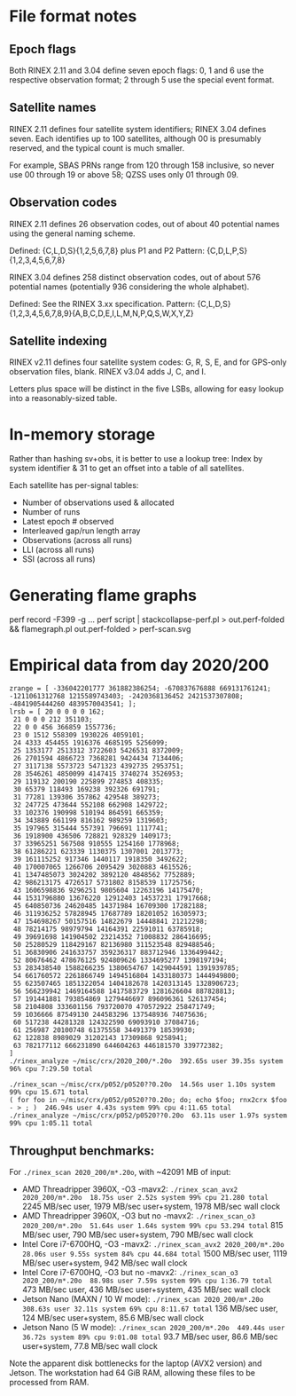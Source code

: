 # File format notes

## Epoch flags

Both RINEX 2.11 and 3.04 define seven epoch flags: 0, 1 and 6 use the
respective observation format; 2 through 5 use the special event format.

## Satellite names

RINEX 2.11 defines four satellite system identifiers; RINEX 3.04 defines
seven.  Each identifies up to 100 satellites, although 00 is presumably
reserved, and the typical count is much smaller.

For example, SBAS PRNs range from 120 through 158 inclusive, so never
use 00 through 19 or above 58; QZSS uses only 01 through 09.

## Observation codes

RINEX 2.11 defines 26 observation codes, out of about 40 potential names
using the general naming scheme.

Defined: {C,L,D,S}{1,2,5,6,7,8} plus P1 and P2
Pattern: {C,D,L,P,S}{1,2,3,4,5,6,7,8}

RINEX 3.04 defines 258 distinct observation codes, out of about 576
potential names (potentially 936 considering the whole alphabet).

Defined: See the RINEX 3.xx specification.
Pattern: {C,L,D,S}{1,2,3,4,5,6,7,8,9}{A,B,C,D,E,I,L,M,N,P,Q,S,W,X,Y,Z}

## Satellite indexing

RINEX v2.11 defines four satellite system codes: G, R, S, E, and for
GPS-only observation files, blank.
RINEX v3.04 adds J, C, and I.

Letters plus space will be distinct in the five LSBs, allowing for easy
lookup into a reasonably-sized table.

# In-memory storage

Rather than hashing sv+obs, it is better to use a lookup tree: Index by
system identifier & 31 to get an offset into a table of all satellites.

Each satellite has per-signal tables:
 - Number of observations used & allocated
 - Number of runs
 - Latest epoch # observed
 - Interleaved gap/run length array
 - Observations (across all runs)
 - LLI (across all runs)
 - SSI (across all runs)

# Generating flame graphs

perf record -F399 -g ...
perf script | stackcollapse-perf.pl > out.perf-folded && flamegraph.pl out.perf-folded > perf-scan.svg

# Empirical data from day 2020/200

```
zrange = [ -336042201777 361882386254; -670837676888 669131761241; -1211061312768 1215589743403; -2420368136452 2421537307808; -4841905444260 4839570043541; ];
lrsb = [ 20 0 0 0 0 162;
 21 0 0 0 212 351103;
 22 0 0 456 366859 1557736;
 23 0 1512 558309 1930226 4059101;
 24 4333 454455 1916376 4685195 5256099;
 25 1353177 2513312 3722603 5426531 8372009;
 26 2701594 4866723 7368281 9424434 7134406;
 27 3117138 5573723 5471323 4392735 2953751;
 28 3546261 4850099 4147415 3740274 3526953;
 29 119132 200190 225899 274853 408335;
 30 65379 118493 169238 392326 691791;
 31 77281 139306 357862 429548 389273;
 32 247725 473644 552108 662908 1429722;
 33 102376 190998 510194 864591 665359;
 34 343889 661199 816162 989259 1319603;
 35 197965 315444 557391 796691 1117741;
 36 1918900 436506 728821 928329 1409173;
 37 33965251 567508 910555 1254160 1778968;
 38 61286221 623339 1130375 1307001 2013773;
 39 161115252 917346 1440117 1918350 3492622;
 40 170007065 1266706 2095429 3020883 4615526;
 41 1347485073 3024202 3892120 4848562 7752889;
 42 986213175 4726517 5731802 8158539 11725756;
 43 1606598836 9296251 9805604 12263196 14175470;
 44 1531796880 13676220 12912403 14537231 17917668;
 45 640850736 24620485 14371984 16709300 17282188;
 46 311936252 57828945 17687789 18201052 16305973;
 47 154698267 50157516 14822679 14448841 21212298;
 48 78214175 98979794 14164391 22591011 63785918;
 49 39691698 141904502 23214352 71008832 286416695;
 50 25280529 118429167 82136980 311523548 829488546;
 51 36830906 241633757 359236317 883712946 1336499442;
 52 80676462 478676125 924809626 1334695277 1398197194;
 53 283438540 1588266235 1380654767 1429044591 1391939785;
 54 661760572 2261866749 1494516804 1433180373 1444949800;
 55 623507465 1851322054 1404182678 1420313145 1328906723;
 56 566239942 1469164588 1417583729 1281626604 887828813;
 57 191441881 793854869 1279446697 896096361 526137454;
 58 2104808 333601156 793720070 470572922 258471749;
 59 1036666 87549130 244583296 137548936 74075636;
 60 517238 44281328 124322590 69093910 37084716;
 61 256987 20100748 61375558 34491379 18539930;
 62 122838 8989029 31202143 17309868 9258941;
 63 782177112 666231890 644604263 446181570 339772382;
]
./rinex_analyze ~/misc/crx/2020_200/*.20o  392.65s user 39.35s system 96% cpu 7:29.50 total

./rinex_scan ~/misc/crx/p052/p0520??0.20o  14.56s user 1.10s system 99% cpu 15.671 total
( for foo in ~/misc/crx/p052/p0520??0.20o; do; echo $foo; rnx2crx $foo - > ; )  246.94s user 4.43s system 99% cpu 4:11.65 total
./rinex_analyze ~/misc/crx/p052/p0520??0.20o  63.11s user 1.97s system 99% cpu 1:05.11 total
```

## Throughput benchmarks:

For `./rinex_scan 2020_200/m*.20o`, with ~42091 MB of input:
 - AMD Threadripper 3960X, -O3 -mavx2:
   `./rinex_scan_avx2 2020_200/m*.20o  18.75s user 2.52s system 99% cpu 21.280 total`
   2245 MB/sec user, 1979 MB/sec user+system, 1978 MB/sec wall clock
 - AMD Threadripper 3960X, -O3 but no -mavx2:
   `./rinex_scan_o3 2020_200/m*.20o  51.64s user 1.64s system 99% cpu 53.294 total`
   815 MB/sec user, 790 MB/sec user+system, 790 MB/sec wall clock
 - Intel Core i7-6700HQ, -O3 -mavx2:
   `./rinex_scan_avx2 2020_200/m*.20o  28.06s user 9.55s system 84% cpu 44.684 total`
   1500 MB/sec user, 1119 MB/sec user+system, 942 MB/sec wall clock
 - Intel Core i7-6700HQ, -O3 but no -mavx2:
   `./rinex_scan_o3 2020_200/m*.20o  88.98s user 7.59s system 99% cpu 1:36.79 total`
   473 MB/sec user, 436 MB/sec user+system, 435 MB/sec wall clock
 - Jetson Nano (MAXN / 10 W mode):
   `./rinex_scan 2020_200/m*.20o  308.63s user 32.11s system 69% cpu 8:11.67 total`
   136 MB/sec user, 124 MB/sec user+system, 85.6 MB/sec wall clock
 - Jetson Nano (5 W mode):
   `./rinex_scan 2020_200/m*.20o  449.44s user 36.72s system 89% cpu 9:01.08 total`
   93.7 MB/sec user, 86.6 MB/sec user+system, 77.8 MB/sec wall clock

Note the apparent disk bottlenecks for the laptop (AVX2 version) and
Jetson.  The workstation had 64 GiB RAM, allowing these files to be
processed from RAM.
